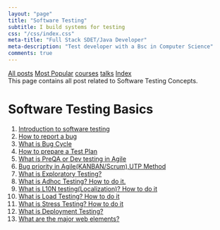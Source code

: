 ```yaml
---
layout: "page"
title: "Software Testing"
subtitle: I build systems for testing
css: "/css/index.css"
meta-title: "Full Stack SDET/Java Developer"
meta-description: "Test developer with a Bsc in Computer Science"
comments: true
---
```

<div class="list-filters">
    <a href="/" class="list-filter filter-selected">All posts</a>
    <a href="/popular" class="list-filter">Most Popular</a>
    <a href="/courses" class="list-filter">courses</a>
	<a href="/talks" class="list-filter">talks</a>
    <a href="/tags" class="list-filter">Index</a>
</div>
This page contains all post related to Software Testing Concepts.

# Software Testing Basics
1. [Introduction to software testing](https://sarkershantonu.github.io/2009/05/26/introduction-software-testing/)
2. [How to report a bug](https://sarkershantonu.github.io/2012/09/03/bug-report/)
3. [What is Bug Cycle](https://sarkershantonu.github.io/2012/12/what-is-bug-cycle.html)
4. [How to prepare a Test Plan](https://sarkershantonu.github.io/2012/12/how-to-prepare-test-plan.html)
5. [What is PreQA or Dev testing in Agile](https://sarkershantonu.github.io/2012/09/pre-qa-essential-step-in-agilekan.html)
6. [Bug priority in Agile(KANBAN/Scrum),UTP Method](https://sarkershantonu.github.io/2012/08/how-to-prioritize-bugs-in.html)
7. [What is Exploratory Testing?](https://sarkershantonu.github.io/2012/12/what-is-exploratory-testing.html)
8. [What is Adhoc Testing? How to do it.](https://sarkershantonu.github.io/2012/12/what-is-adhoc-testing-how-to-do-it.html)
9. [What is L10N testing(Localization)? How to do it](https://sarkershantonu.github.io/2012/12/what-is-adhoc-testing-how-to-do-it.html)
10. [What is Load Testing? How to do it](https://sarkershantonu.github.io/2012/12/what-is-load-testing-how-to-do-it.html)
11. [What is Stress Testing? How to do it](https://sarkershantonu.github.io/2013/01/what-is-stress-testing-how-to-do-it.html)
12. [What is Deployment Testing?](https://sarkershantonu.github.io/2012/12/what-is-deployment-testing.html)
13. [What are the major web elements?](https://sarkershantonu.github.io/2012/11/popular-web-site-elements.html)